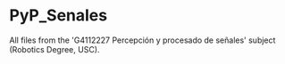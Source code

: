 # PyP_Senales
All files from the 'G4112227 Percepción y procesado de señales' subject (Robotics Degree, USC).

